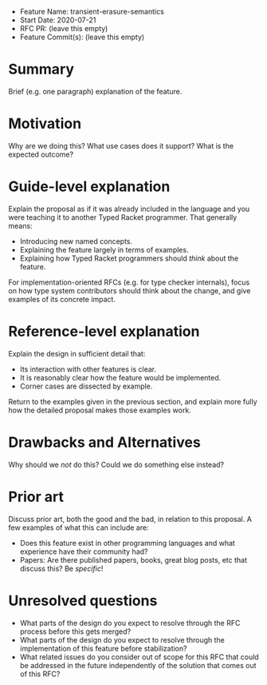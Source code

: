 - Feature Name: transient-erasure-semantics
- Start Date: 2020-07-21
- RFC PR: (leave this empty)
- Feature Commit(s): (leave this empty)

# Summary

Brief (e.g. one paragraph) explanation of the feature.

# Motivation

Why are we doing this? What use cases does it support? What is the expected outcome?

# Guide-level explanation

Explain the proposal as if it was already included in the language and you were
teaching it to another Typed Racket programmer. That generally means:

- Introducing new named concepts.
- Explaining the feature largely in terms of examples.
- Explaining how Typed Racket programmers should *think* about the feature.

For implementation-oriented RFCs (e.g. for type checker internals), focus on how
type system contributors should think about the change, and give examples of its
concrete impact.

# Reference-level explanation

Explain the design in sufficient detail that:

- Its interaction with other features is clear.
- It is reasonably clear how the feature would be implemented.
- Corner cases are dissected by example.

Return to the examples given in the previous section, and explain more fully how
the detailed proposal makes those examples work.

# Drawbacks and Alternatives
[drawbacks]: #drawbacks

Why should we *not* do this? Could we do something else instead?

# Prior art
[prior-art]: #prior-art

Discuss prior art, both the good and the bad, in relation to this proposal.
A few examples of what this can include are:

- Does this feature exist in other programming languages and what experience have their community had?
- Papers: Are there published papers, books, great blog posts, etc that discuss this? Be _specific_!


# Unresolved questions
[unresolved]: #unresolved-questions

- What parts of the design do you expect to resolve through the RFC process before this gets merged?
- What parts of the design do you expect to resolve through the implementation of this feature before stabilization?
- What related issues do you consider out of scope for this RFC that could be addressed in the future independently of the solution that comes out of this RFC?
